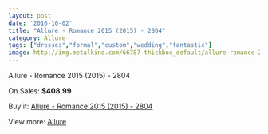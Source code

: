 ```yaml
---
layout: post
date: '2016-10-02'
title: "Allure - Romance 2015 (2015) - 2804"
category: Allure
tags: ["dresses","formal","custom","wedding","fantastic"]
image: http://img.metalkind.com/66787-thickbox_default/allure-romance-2015-2015-2804.jpg
---
```

Allure - Romance 2015 (2015) - 2804

On Sales: **$408.99**
<a href="https://www.metalkind.com/en/allure/17050-allure-romance-2015-2015-2804.html"><amp-img layout="responsive" width="600" height="600" src="//img.metalkind.com/66787-thickbox_default/allure-romance-2015-2015-2804.jpg" alt="Allure - Romance 2015 (2015) - 2804 0" /></a>
<a href="https://www.metalkind.com/en/allure/17050-allure-romance-2015-2015-2804.html"><amp-img layout="responsive" width="600" height="600" src="//img.metalkind.com/66788-thickbox_default/allure-romance-2015-2015-2804.jpg" alt="Allure - Romance 2015 (2015) - 2804 1" /></a>
<a href="https://www.metalkind.com/en/allure/17050-allure-romance-2015-2015-2804.html"><amp-img layout="responsive" width="600" height="600" src="//img.metalkind.com/66789-thickbox_default/allure-romance-2015-2015-2804.jpg" alt="Allure - Romance 2015 (2015) - 2804 2" /></a>

Buy it: [Allure - Romance 2015 (2015) - 2804](https://www.metalkind.com/en/allure/17050-allure-romance-2015-2015-2804.html "Allure - Romance 2015 (2015) - 2804")

View more: [Allure](https://www.metalkind.com/en/10-allure "Allure")